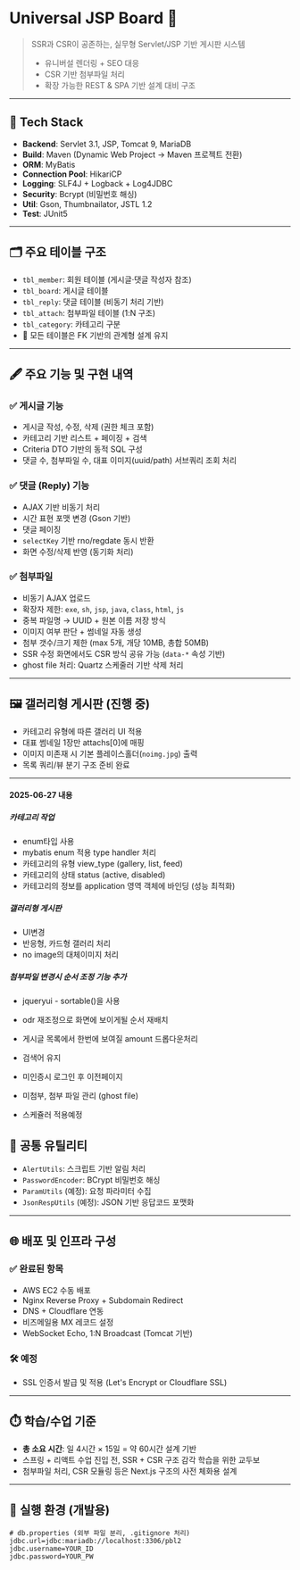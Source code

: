 # Universal JSP Board 📝

> SSR과 CSR이 공존하는, 실무형 Servlet/JSP 기반 게시판 시스템  
> - 유니버설 렌더링 + SEO 대응  
> - CSR 기반 첨부파일 처리  
> - 확장 가능한 REST & SPA 기반 설계 대비 구조  

---

## 🔧 Tech Stack

- **Backend**: Servlet 3.1, JSP, Tomcat 9, MariaDB
- **Build**: Maven (Dynamic Web Project → Maven 프로젝트 전환)
- **ORM**: MyBatis
- **Connection Pool**: HikariCP
- **Logging**: SLF4J + Logback + Log4JDBC
- **Security**: Bcrypt (비밀번호 해싱)
- **Util**: Gson, Thumbnailator, JSTL 1.2
- **Test**: JUnit5

---

## 🗂️ 주요 테이블 구조

- `tbl_member`: 회원 테이블 (게시글·댓글 작성자 참조)
- `tbl_board`: 게시글 테이블
- `tbl_reply`: 댓글 테이블 (비동기 처리 기반)
- `tbl_attach`: 첨부파일 테이블 (1:N 구조)
- `tbl_category`: 카테고리 구분
- 🔄 모든 테이블은 FK 기반의 관계형 설계 유지

---

## 🖋️ 주요 기능 및 구현 내역

### ✅ 게시글 기능

- 게시글 작성, 수정, 삭제 (권한 체크 포함)
- 카테고리 기반 리스트 + 페이징 + 검색
- Criteria DTO 기반의 동적 SQL 구성
- 댓글 수, 첨부파일 수, 대표 이미지(uuid/path) 서브쿼리 조회 처리

### ✅ 댓글 (Reply) 기능

- AJAX 기반 비동기 처리
- 시간 표현 포맷 변경 (Gson 기반)
- 댓글 페이징
- `selectKey` 기반 rno/regdate 동시 반환
- 화면 수정/삭제 반영 (동기화 처리)

### ✅ 첨부파일

- 비동기 AJAX 업로드
- 확장자 제한: `exe`, `sh`, `jsp`, `java`, `class`, `html`, `js`
- 중복 파일명 → UUID + 원본 이름 저장 방식
- 이미지 여부 판단 + 썸네일 자동 생성
- 첨부 갯수/크기 제한 (max 5개, 개당 10MB, 총합 50MB)
- SSR 수정 화면에서도 CSR 방식 공유 가능 (`data-*` 속성 기반)
- ghost file 처리: Quartz 스케줄러 기반 삭제 처리

---

## 🖼️ 갤러리형 게시판 (진행 중)

- 카테고리 유형에 따른 갤러리 UI 적용
- 대표 썸네일 1장만 attachs[0]에 매핑
- 이미지 미존재 시 기본 플레이스홀더(`noimg.jpg`) 출력
- 목록 쿼리/뷰 분기 구조 준비 완료

---

#### 2025-06-27 내용
##### 카테고리 작업
  - enum타입 사용
  - mybatis enum 적용 type handler 처리
  - 카테고리의 유형 view_type (gallery, list, feed)
  - 카테고리의 상태 status (active, disabled)
  - 카테고리의 정보를 application 영역 객체에 바인딩 (성능 최적화)
##### 갤러리형 게시판 
  - UI변경
  - 반응형, 카드형 갤러리 처리
  - no image의 대체이미지 처리
##### 첨부파일 변경시 순서 조정 기능 추가
  - jqueryui - sortable()을 사용
  - odr 재조정으로 화면에 보이게될 순서 재배치

  - 게시글 목록에서 한번에 보여질 amount 드롭다운처리
  - 검색어 유지 
  - 미인증시 로그인 후 이전페이지

  - 미첨부, 첨부 파일 관리 (ghost file) 
  - 스케쥴러 적용예정

## 🧰 공통 유틸리티

- `AlertUtils`: 스크립트 기반 알림 처리
- `PasswordEncoder`: BCrypt 비밀번호 해싱
- `ParamUtils` (예정): 요청 파라미터 수집
- `JsonRespUtils` (예정): JSON 기반 응답코드 포맷화

---

## 🌐 배포 및 인프라 구성

### ✅ 완료된 항목

- AWS EC2 수동 배포
- Nginx Reverse Proxy + Subdomain Redirect
- DNS + Cloudflare 연동
- 비즈메일용 MX 레코드 설정
- WebSocket Echo, 1:N Broadcast (Tomcat 기반)

### 🛠️ 예정

- SSL 인증서 발급 및 적용 (Let's Encrypt or Cloudflare SSL)

---

## ⏱️ 학습/수업 기준

- **총 소요 시간**: 일 4시간 × 15일 = 약 60시간 설계 기반
- 스프링 + 리액트 수업 진입 전, SSR + CSR 구조 감각 학습을 위한 교두보
- 첨부파일 처리, CSR 모듈링 등은 Next.js 구조의 사전 체화용 설계

---

## 🚀 실행 환경 (개발용)

```properties
# db.properties (외부 파일 분리, .gitignore 처리)
jdbc.url=jdbc:mariadb://localhost:3306/pbl2
jdbc.username=YOUR_ID
jdbc.password=YOUR_PW
